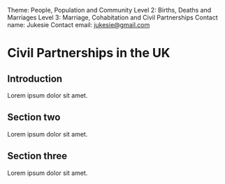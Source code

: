 Theme: People, Population and Community
Level 2: Births, Deaths and Marriages
Level 3: Marriage, Cohabitation and Civil Partnerships
Contact name: Jukesie
Contact email: jukesie@gmail.com

# Civil Partnerships in the UK

## Introduction

Lorem ipsum dolor sit amet.

## Section two

Lorem ipsum dolor sit amet.

## Section three

Lorem ipsum dolor sit amet.